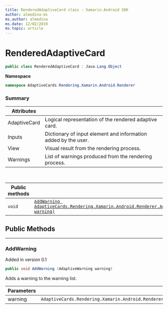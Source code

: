 ```yaml
---
title: RenderedAdaptiveCard class - Xamarin.Android SDK
author: almedina-ms
ms.author: almedina
ms.date: 12/02/2019
ms.topic: article
---
```


# RenderedAdaptiveCard

```csharp
public class RenderedAdaptiveCard : Java.Lang.Object
```

**Namespace**

```csharp
namespace AdaptiveCards.Rendering.Xamarin.Android.Renderer
```

### Summary

| Attributes | &nbsp; |
| ---- | --- |
| AdaptiveCard | Logical representation of the rendered adaptive card. |
| Inputs | Dictionary of input element and information added by the user. |
| View | Visual result from the rendering process. |
| Warnings | List of warnings produced from the rendering process. |

&nbsp;

| Public methods | &nbsp; |
| --- | ---- |
| ```void``` | [```AddWarning AdaptiveCards.Rendering.Xamarin.Android.Renderer.AdaptiveWarning warning)```](#addwarning) |

## Public Methods

---

### <a id="addwarning"></a> AddWarning
<p>Added in version 0.1</p>

```csharp
public void AddWarning (AdaptiveWarning warning)

```

Adds a warning to the warning list.

| Parameters | &nbsp; |
| --- | --- |
| warning | ```AdaptiveCards.Rendering.Xamarin.Android.Renderer.AdaptiveWarning``` |
